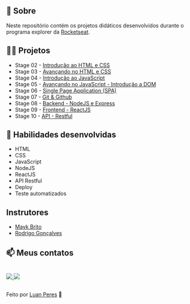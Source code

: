## 📌 Sobre

  Neste repositório contém os projetos didáticos desenvolvidos durante o programa explorer da [Rocketseat](https://github.com/rocketseat).

## 👩‍💻 Projetos 

  - Stage 02 - [Introdução ao HTML e CSS](https://github.com/oluanperes/rocketseat/tree/main/explorer/stage-02)
  - Stage 03 - [Avançando no HTML e CSS](https://github.com/oluanperes/rocketseat/tree/main/explorer/stage-03)
  - Stage 04 - [Introdução ao JavaScript](https://github.com/oluanperes/rocketseat/tree/main/explorer/stage-04)
  - Stage 05 - [Avançando no JavaScript - Introdução a DOM](https://github.com/oluanperes/rocketseat/tree/main/explorer/stage-05)
  - Stage 06 - [Single Page Application (SPA)](https://github.com/oluanperes/rocketseat/tree/main/explorer/stage-06)
  - Stage 07 - [Git & Github](https://github.com/oluanperes/rocketseat/tree/main/explorer/stage-07)
  - Stage 08 - [Backend - NodeJS e Express](https://github.com/oluanperes/rocketseat/tree/main/explorer/stage-08)
  - Stage 09 - [Frontend - ReactJS](https://github.com/oluanperes/rocketseat/tree/main/explorer/stage-09)
  - Stage 10 - [API - Restful](https://github.com/oluanperes/rocketseat/tree/main/explorer/stage-10)

## 🧠 Habilidades desenvolvidas
  
  - HTML
  - CSS
  - JavaScript
  - NodeJS
  - ReactJS
  - API Restful
  - Deploy
  - Teste automatizados

## Instrutores

 - [Mayk Brito](https://github.com/maykbrito)
 - [Rodrigo Gonçalves](https://github.com/rodrigorgtic)

<div>
  <h2>📫 Meus contatos</h2>
  <br>
  <a href="https://www.linkedin.com/in/oluanperes/" target="_blank">
    <img src="https://img.shields.io/badge/-LinkedIn-%230077B5?style=for-the-badge&logo=linkedin&logoColor=white" target="_blank"/>
  </a>
  <a href= "mailto:oluanperes@gmail.com" target="_blank">
    <img src="https://img.shields.io/badge/-Gmail-%23333?style=for-the-badge&logo=gmail&logoColor=white" target="_blank"/>
  </a>
</div>

##
Feito por [Luan Peres](https://github.com/oluanperes) 👋
